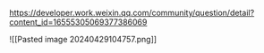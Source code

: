 

https://developer.work.weixin.qq.com/community/question/detail?content_id=16555305069377386069


![[Pasted image 20240429104757.png]]


